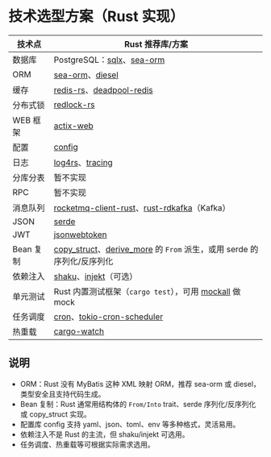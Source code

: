 # 技术选型方案（Rust 实现）

| 技术点         | Rust 推荐库/方案                                                                                   |
|----------------|---------------------------------------------------------------------------------------------------|
| 数据库         | PostgreSQL：[sqlx](https://github.com/launchbadge/sqlx)、[sea-orm](https://www.sea-ql.org/SeaORM/) |
| ORM            | [sea-orm](https://www.sea-ql.org/SeaORM/)、[diesel](https://diesel.rs/)                            |
| 缓存           | [redis-rs](https://github.com/redis-rs/redis-rs)、[deadpool-redis](https://github.com/bikeshedder/deadpool) |
| 分布式锁       | [redlock-rs](https://github.com/mitsuhiko/redlock-rs)                                              |
| WEB 框架       | [actix-web](https://actix.rs/)                                                                     |
| 配置           | [config](https://github.com/mehcode/config-rs)                                                     |
| 日志           | [log4rs](https://github.com/estk/log4rs)、[tracing](https://tokio.rs/tokio/topics/tracing)         |
| 分库分表       | 暂不实现                                                                                           |
| RPC            | 暂不实现                                                                                           |
| 消息队列       | [rocketmq-client-rust](https://github.com/apache/rocketmq-clients/tree/develop/rust)、[rust-rdkafka](https://github.com/fede1024/rust-rdkafka)（Kafka） |
| JSON           | [serde](https://serde.rs/)                                                                         |
| JWT            | [jsonwebtoken](https://github.com/Keats/jsonwebtoken)                                              |
| Bean 复制      | [copy_struct](https://github.com/estk/copy_struct)、[derive_more](https://github.com/JelteF/derive_more) 的 `From` 派生，或用 serde 的序列化/反序列化 |
| 依赖注入       | [shaku](https://github.com/ivanceras/shaku)、[injekt](https://github.com/udoprog/injekt)（可选）    |
| 单元测试       | Rust 内置测试框架（`cargo test`），可用 [mockall](https://github.com/asomers/mockall) 做 mock        |
| 任务调度       | [cron](https://github.com/zslayton/cron)、[tokio-cron-scheduler](https://github.com/mvniekerk/tokio-cron-scheduler) |
| 热重载         | [cargo-watch](https://github.com/watchexec/cargo-watch)                                            |

## 说明

- ORM：Rust 没有 MyBatis 这种 XML 映射 ORM，推荐 sea-orm 或 diesel，类型安全且支持代码生成。
- Bean 复制：Rust 通常用结构体的 `From/Into` trait、serde 序列化/反序列化或 copy_struct 实现。
- 配置库 config 支持 yaml、json、toml、env 等多种格式，灵活易用。
- 依赖注入不是 Rust 的主流，但 shaku/injekt 可选用。
- 任务调度、热重载等可根据实际需求选用。